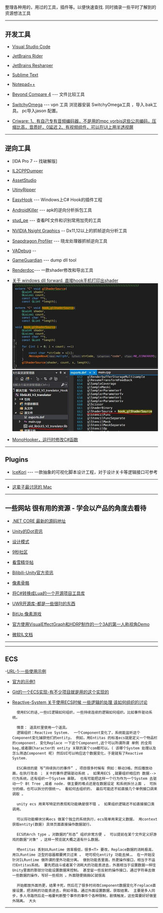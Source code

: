 整理各种用的，用过的工具，插件等。以便快速查找.
同时摘录一些平时了解到的资源想法工具 
  
  * * *
  
  ## 开发工具

- [Visual Studio Code](https://code.visualstudio.com)
- [JetBrains Rider]()
- [JetBrains Resharper]()
- [Sublime Text]()
- [Notepad++]()
- [Beyond Compare 4]() --- 文件比较工具

- [SwitchyOmega]() --- vpn 工具 浏览器安装 SwitchyOmega工具 ，导入.bak工具。 pc导入jason 配置。

- [Criware: 1、有自己专有音频编码器，不是用的mpc vorbis这些公共编码，压缩比高，音质好，0延迟 2、有视频组件，可以在UI上用半透视屏](https://www.criware.com/cn/products/adx2.html)
* * *
  
## 逆向工具

- [IDA Pro 7 -- 找破解版]
- [IL2CPPDumper]()
- [AssetStudio]()
- [UtinyRipper](https://github.com/mafaca/UtinyRipper)
- [EasyHook](http://easyhook.github.io) --- Windows上C# Hook的插件工程
- [AndroidKiller]() --- apk的逆向分析拆包工具
- [stud_pe]()    --- 查看PE文件和识别常用加壳的工具
  
- [NVIDIA Nsight Graphics]() -- Dx11,12以上的抓帧逆向分析工具
- [Snapdragon Profiler]() --- 晓龙处理器抓帧逆向工具
- [VADebug](http://www.vadebug.cn) -- 
- [GameGuardian](https://gameguardian.net/download) --- dump dll tool
- [Renderdoc]()--- 一款shader修改和导出工具
  
-  [关于 windows dll forward, 直接hook手机打印出shader]() ![](Media/1.jpg) ![](media/2.jpg)
- [MonoHooker，运行时修改C#函数](https://github.com/easy66/MonoHooker)

* * *
  
## Plugins

- [IceKori]() --- 一款抽象的可视化脚本设计工程，对于设计关卡等逻辑接口可参考
  
* * *
* [这辈子最讨厌的 Mac]()
  
* * *
## 一些网站 很有用的资源 - 学会以产品的角度去看待

- [.NET CORE 最新的源码地址](https://github.com/dotnet/corefx)
- [Unity的Dot资讯](https://unity.com/cn/dots)
- [设计模式](https://www.runoob.com/design-pattern/proxy-pattern.html)
- [9秒社区](http://www.appcome.com)
- [看雪精华帖](https://bbs.pediy.com/user-536985.htm)
- [Bilibili-Unity官方资讯](https://space.bilibili.com/386224375?share_medium=android&share_source=copy_link&bbid=E2846471-B9A6-4694-8ECB-080EE654391329838infoc&ts=1567151662103)
- [像素骨骼](https://blog.csdn.net/u011771335/article/details/84144098)
- [将C#转换成Lua的一个开源项目工具库](https://github.com/yanghuan/CSharpLuaForUnity)
- [UWR开源库-都是一些很叼的东西](https://lab.uwa4d.com/lab/5ce85b3c72745c25a88d3ec3)

- [BitUp 像素游戏](https://mp.weixin.qq.com/s?__biz=MzU5MjQ1NTEwOA==&mid=2247500664&idx=1&sn=d219b6a57807a7f0192679cc08560217&chksm=fe1df7d3c96a7ec57e3d3e535bff3c29b7cc033d09c25128dd3c52b420e95f5ac60a76a92b63&mpshare=1&scene=23&srcid=0830OqmLI3LqVU3L6Mz4BYuY&sharer_sharetime=1567157796668&sharer_shareid=e261171ec7e6c6242755d4b529ecd90b#rd)
  
- [官方使用VisualEffectGraph和HDRP制作的一个3A的第一人称视角Demo](https://github.com/Unity-Technologies/SpaceshipDemo)

- [微软IL文档](https://docs.microsoft.com/zh-cn/dotnet/standard/managed-execution-process)
* * *

* * *
## ECS

-[URL-1-一些使用示例](https://lab.uwa4d.com/folder/single/5bf79f7c6822d234aa9eca84)
- [官方的示例1](https://github.com/Unity-Technologies/EntityComponentSystemSamples)
- [Git的一个ECS实现-有不少项目就是用的这个实现的](https://github.com/sschmid/Entitas-CSharp#download-entitas@Eddy)
- [Reactive-System 关于使用ECS时候 一些逻辑的处理 该如何组织的讨论](https://forum.unity.com/threads/reactive-system.522776/)

        使用ESC的话,一些UI逻辑如何组织，一些持续连续的逻辑如何组织。比如事件驱动系统。

        情景： 道具栏里使用一个道具。
        逻辑组织：Reactive System.  一个Component变化了，系统能监听这个Component变化捕获他们的entity。 例如，用Entitas 的标准ecs就是定义一个物品栏的component. 变化Replace 一下这个Component,这个可以所谓所谓 单例 的全局bag,或者跟Character的 entity 关联的某个com都可以。( 该哪个System 处理以及怎么筛选Component 呢) 然后UI可以响应这个数据变化，于是就有了Reactive System.

        ESC麻烦的是 写“持续执行的事件” , 项目很多时候有 例如：移动3格，然后播放动画，在执行攻击 ； 关卡的事件逻辑驱动系统 。 如果用ECS ,就要组织相应的 数据--> 行为系统，还有组织一个System 串联。 也有可能把这样一个行为作为一个System 去驱动一个 Bt Tree ,或者 node. 做主要的难点还是在数据设定 和系统拆分上面 ， 可拆分的细，也可以拆分的很统一。 看如何去组织的， 最后可能还不如直接几个单例接口调来调取 。 

        unity ecs 用来写特定的表现和功能确是很不错 。 如果组织逻辑还不如直接接口类调用。 

        可以将功能模块分离ecs 做某个独立的系统执行，ecs简单用来定义数据， 用context 获取entity(数据) 具体页面直接操作数据就行。

        ECS的Arch type 。对数据的“形态” 组织非常方便 。 可以提前在某个文件定义好游戏的数据"对象" ，这样一预览就大概之道有什么数据。

        吧entitas 丢到ULRuntime 效率极低，很多<T> 要改，Replace数据的消耗极高，用ILRuntime 泛型的容器都要拷贝过来 。 吧可视化entity 功能去掉，。 在一开始没针对ILRuntime 做所谓的里外功能分离。 做到功能丢里面，热更操作接口，相当于不运行Entitas系统。 要先把战斗或者某个消耗大的功能丢进去，外面相当于设置数据一样往Unity里面的那部分功能设置数据来控制。 甚至留一些反射的操作接口，通过字符串去做一些数据的操作，写好一些规则 。外面随便搞搞GC就很高

        开始都放外面热更，结果卡死，然后花了很多时间改Component数据变化不replace直接设置，把消耗的功能丢进去，例如寻路，通过外面设置数据，获取结果。 主要是多人同步，多人寻路然后走一格要判断整个事件的事件个各种限制，剧情触发，这些需要好好做里外隔离。 大头

* * *
  